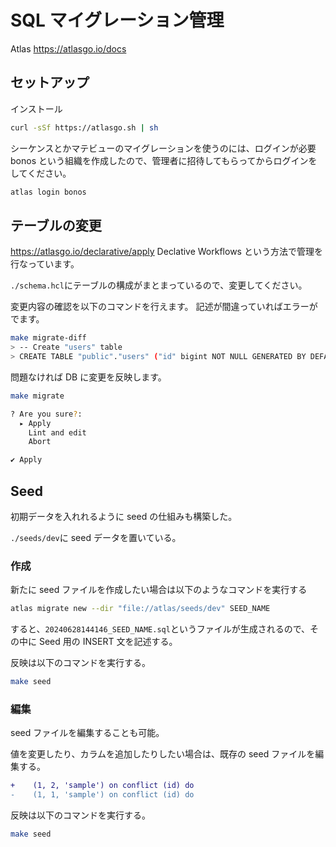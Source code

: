 # SQL マイグレーション管理

Atlas https://atlasgo.io/docs

## セットアップ

インストール

```bash
curl -sSf https://atlasgo.sh | sh
```

シーケンスとかマテビューのマイグレーションを使うのには、ログインが必要
bonos という組織を作成したので、管理者に招待してもらってからログインをしてください。

```bash
atlas login bonos
```

## テーブルの変更

https://atlasgo.io/declarative/apply
Declative Workflows という方法で管理を行なっています。

`./schema.hcl`にテーブルの構成がまとまっているので、変更してください。

変更内容の確認を以下のコマンドを行えます。
記述が間違っていればエラーがでます。

```bash
make migrate-diff
> -- Create "users" table
> CREATE TABLE "public"."users" ("id" bigint NOT NULL GENERATED BY DEFAULT AS IDENTITY, "name" > character varying(255) NOT NULL, PRIMARY KEY ("id"));
```

問題なければ DB に変更を反映します。

```bash
make migrate

? Are you sure?:
  ▸ Apply
    Lint and edit
    Abort

✔ Apply
```

## Seed

初期データを入れれるように seed の仕組みも構築した。

`./seeds/dev`に seed データを置いている。

### 作成

新たに seed ファイルを作成したい場合は以下のようなコマンドを実行する

```bash
atlas migrate new --dir "file://atlas/seeds/dev" SEED_NAME
```

すると、`20240628144146_SEED_NAME.sql`というファイルが生成されるので、その中に Seed 用の INSERT 文を記述する。

反映は以下のコマンドを実行する。

```bash
make seed
```

### 編集

seed ファイルを編集することも可能。

値を変更したり、カラムを追加したりしたい場合は、既存の seed ファイルを編集する。

```diff
+    (1, 2, 'sample') on conflict (id) do
-    (1, 1, 'sample') on conflict (id) do
```

反映は以下のコマンドを実行する。

```bash
make seed
```
